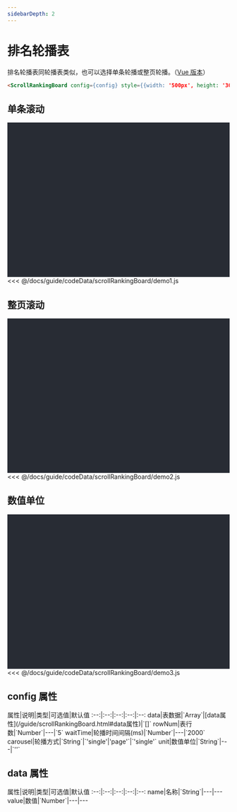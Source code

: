 ```yaml
---
sidebarDepth: 2
---
```


# 排名轮播表

排名轮播表同轮播表类似，也可以选择单条轮播或整页轮播。（[Vue 版本](http://datav.jiaminghi.com/guide/scrollRankingBoard.html)）

```html
<ScrollRankingBoard config={config} style={{width: '500px', height: '300px'}} />
```

<click-to-copy :info="scrollRankingBoardTag" />

## 单条滚动

<div class="chart-container" id="scroll-ranking-board1"></div>

<fold-box title="点击以展示/隐藏config数据">
<<< @/docs/guide/codeData/scrollRankingBoard/demo1.js
</fold-box>

## 整页滚动

<div class="chart-container" id="scroll-ranking-board2"></div>

<fold-box title="点击以展示/隐藏config数据">
<<< @/docs/guide/codeData/scrollRankingBoard/demo2.js
</fold-box>

## 数值单位

<div class="chart-container" id="scroll-ranking-board3"></div>

<fold-box title="点击以展示/隐藏config数据">
<<< @/docs/guide/codeData/scrollRankingBoard/demo3.js
</fold-box>

## config 属性

<full-width-table>
属性|说明|类型|可选值|默认值
:--:|:--:|:--:|:--:|:--:
data|表数据|`Array<Object>`|[data属性](/guide/scrollRankingBoard.html#data属性)|`[]`
rowNum|表行数|`Number`|---|`5`
waitTime|轮播时间间隔(ms)|`Number`|---|`2000`
carousel|轮播方式|`String`|`'single'|'page'`|`'single'`
unit|数值单位|`String`|---|`''`
</full-width-table>

## data 属性

<full-width-table>
属性|说明|类型|可选值|默认值
:--:|:--:|:--:|:--:|:--:
name|名称|`String`|---|---
value|数值|`Number`|---|---
</full-width-table>

<script>
import { render } from './utils'

import scrollRankingBoard from './codeData/scrollRankingBoard/index.js'

export default {
  data () {
    return {
      ...scrollRankingBoard,

      scrollRankingBoardTag: `<ScrollRankingBoard config={config} style={{width: '500px', height: '300px'}} />`,
    }
  },
  mounted () {
    this.renderNode()
  },
  methods: {
    renderNode () {
      Array(3).fill({width: '500px', height: '300px'}).forEach((style, i) => render({
        r: [datav.ScrollRankingBoard, {config: this[`scrollRankingBoard${i + 1}`], style}],
        $: `#scroll-ranking-board${i + 1}`
      }))
    }
  }
}
</script>

<style lang="less" scoped>
.chart-container {
  position: relative;
  height: 350px;
  background-color: #282c34;
  overflow: hidden;
  display: flex;
  justify-content: center;
  align-items: center;
  font-weight: normal;
}
</style>
